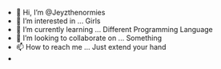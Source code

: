 - 👋 Hi, I’m @Jeyzthenormies
- 👀 I’m interested in ... Girls
- 🌱 I’m currently learning ... Different Programming Language
- 💞️ I’m looking to collaborate on ... Something
- 📫 How to reach me ... Just extend your hand
-

<!---
Jeyzthenormies/Jeyzthenormies is a ✨ special ✨ repository because its `README.md` (this file) appears on your GitHub profile.
You can click the Preview link to take a look at your changes.
--->
